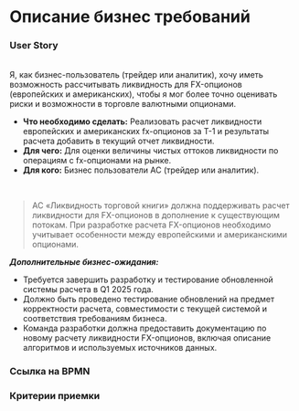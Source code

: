 
<h1>Описание бизнес требований</h1>

<h3>User Story</h3>
<br>Я, как бизнес-пользователь (трейдер или аналитик), хочу иметь возможность рассчитывать ликвидность для FX-опционов (европейских и американских), чтобы я мог более точно оценивать риски и возможности в торговле валютными опционами.</br>

- **Что необходимо сделать:** Реализовать расчет ликвидности европейских и американских fx-опционов за T-1 и результаты расчета добавить в текущий отчет ликвидности.
- **Для чего:** Для оценки величины чистых оттоков ликвидности по операциям с fx-опционами на рынке.
- **Для кого:** Бизнес пользователи АС (трейдер или аналитик).
</br>

> АС «Ликвидность торговой книги» должна поддерживать расчет ликвидности для FX-опционов в дополнение к существующим потокам. При разработке расчета FX-опционов необходимо учитывает особенности между европейскими и американскими опционами.

***Дополнительные бизнес-ожидания:***
- Требуется завершить разработку и тестирование обновленной системы расчета в Q1 2025 года.
- Должно быть проведено тестирование обновлений на предмет корректности расчета, совместимости с текущей системой и соответствия требованиям бизнеса.
- Команда разработки должна предоставить документацию по новому расчету ликвидности FX-опционов, включая описание алгоритмов и используемых источников данных.


<h3> Ссылка на BPMN</h3>


<h3> Критерии приемки</h3>
